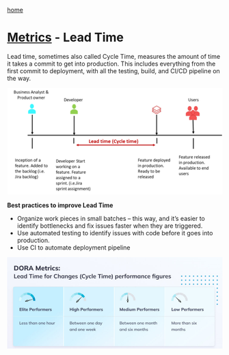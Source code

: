 [home](../README.md)
# [Metrics](README.md) - Lead Time


Lead time, sometimes also called Cycle Time, measures the amount of time it takes a commit to get into production. This includes everything from the first commit to deployment, with all the testing, build, and CI/CD pipeline on the way.

![Lead Time Diagram](../../images/lead-time-diagram.png)

**Best practices to improve Lead Time**

* Organize work pieces in small batches – this way, and it’s easier to identify bottlenecks and fix issues faster when they are triggered.
* Use automated testing to identify issues with code before it goes into production.
* Use CI to automate deployment pipeline

![Lead Time - DORA Metrics](../../images/lead-time-dora.png)
